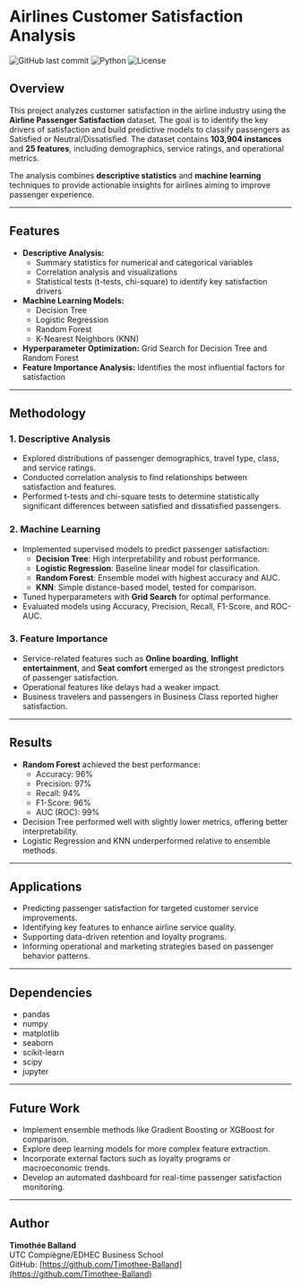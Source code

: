 # Airlines Customer Satisfaction Analysis

![GitHub last commit](https://img.shields.io/badge/last%20commit-September%202025-brightgreen)
![Python](https://img.shields.io/badge/python-v3.8+-blue.svg)
![License](https://img.shields.io/badge/license-MIT-green)

## Overview

This project analyzes customer satisfaction in the airline industry using the **Airline Passenger Satisfaction** dataset. The goal is to identify the key drivers of satisfaction and build predictive models to classify passengers as Satisfied or Neutral/Dissatisfied. The dataset contains **103,904 instances** and **25 features**, including demographics, service ratings, and operational metrics.

The analysis combines **descriptive statistics** and **machine learning** techniques to provide actionable insights for airlines aiming to improve passenger experience.

---

## Features

- **Descriptive Analysis:**
  - Summary statistics for numerical and categorical variables
  - Correlation analysis and visualizations
  - Statistical tests (t-tests, chi-square) to identify key satisfaction drivers
- **Machine Learning Models:**
  - Decision Tree
  - Logistic Regression
  - Random Forest
  - K-Nearest Neighbors (KNN)
- **Hyperparameter Optimization:** Grid Search for Decision Tree and Random Forest
- **Feature Importance Analysis:** Identifies the most influential factors for satisfaction

---

## Methodology

### 1. Descriptive Analysis
- Explored distributions of passenger demographics, travel type, class, and service ratings.
- Conducted correlation analysis to find relationships between satisfaction and features.
- Performed t-tests and chi-square tests to determine statistically significant differences between satisfied and dissatisfied passengers.

### 2. Machine Learning
- Implemented supervised models to predict passenger satisfaction:
  - **Decision Tree**: High interpretability and robust performance.
  - **Logistic Regression**: Baseline linear model for classification.
  - **Random Forest**: Ensemble model with highest accuracy and AUC.
  - **KNN**: Simple distance-based model, tested for comparison.
- Tuned hyperparameters with **Grid Search** for optimal performance.
- Evaluated models using Accuracy, Precision, Recall, F1-Score, and ROC-AUC.

### 3. Feature Importance
- Service-related features such as **Online boarding**, **Inflight entertainment**, and **Seat comfort** emerged as the strongest predictors of passenger satisfaction.
- Operational features like delays had a weaker impact.
- Business travelers and passengers in Business Class reported higher satisfaction.

---

## Results

- **Random Forest** achieved the best performance:
  - Accuracy: 96%
  - Precision: 97%
  - Recall: 94%
  - F1-Score: 96%
  - AUC (ROC): 99%
- Decision Tree performed well with slightly lower metrics, offering better interpretability.
- Logistic Regression and KNN underperformed relative to ensemble methods.

---

## Applications

- Predicting passenger satisfaction for targeted customer service improvements.
- Identifying key features to enhance airline service quality.
- Supporting data-driven retention and loyalty programs.
- Informing operational and marketing strategies based on passenger behavior patterns.

---

## Dependencies

- pandas
- numpy
- matplotlib
- seaborn
- scikit-learn
- scipy
- jupyter

---

## Future Work

- Implement ensemble methods like Gradient Boosting or XGBoost for comparison.
- Explore deep learning models for more complex feature extraction.
- Incorporate external factors such as loyalty programs or macroeconomic trends.
- Develop an automated dashboard for real-time passenger satisfaction monitoring.

---

## Author

**Timothée Balland**  
UTC Compiègne/EDHEC Business School  
GitHub: [https://github.com/Timothee-Balland](https://github.com/Timothee-Balland)
